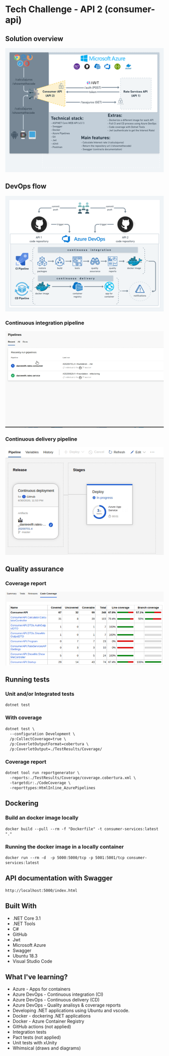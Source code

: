 # Tech Challenge - API 2 (consumer-api)

## Solution overview

![overview](Resources/Img/api2.png)

## DevOps flow

![devops](Resources/Img/devops.png)

### Continuous integration pipeline

![devops](Resources/Img/ci.gif)

### Continuous delivery pipeline

![devops](Resources/Img/delivery.gif)

## Quality assurance

### Coverage report

![devcoverageops](Resources/Img/coverage.png)

## Running tests

### Unit and/or Integrated tests

```
dotnet test
```

### With coverage

```
dotnet test \                    
  --configuration Development \
  /p:CollectCoverage=true \
  /p:CoverletOutputFormat=cobertura \
  /p:CoverletOutput=./TestResults/Coverage/
```

### Coverage report

```
dotnet tool run reportgenerator \
  -reports:./TestResults/Coverage/coverage.cobertura.xml \
  -targetdir:./CodeCoverage \
  -reporttypes:HtmlInline_AzurePipelines
```

## Dockering

### Build an docker image locally

```
docker build --pull --rm -f "Dockerfile" -t consumer-services:latest "."
```

### Running the docker image in a locally container

```
docker run --rm -d  -p 5000:5000/tcp -p 5001:5001/tcp consumer-services:latest
```

## API documentation with Swagger

```
http://localhost:5000/index.html
```

## Built With

* .NET Core 3.1
* .NET Tools
* C#
* GitHub
* Jwt
* Microsoft Azure
* Swagger
* Ubuntu 18.3
* Visual Studio Code

## What I've learning?

* Azure - Apps for containers
* Azure DevOps - Continuous integration (CI)
* Azure DevOps - Continuous delivery (CD)
* Azure DevOps - Quality analisys & coverage reports
* Developing .NET applications using Ubuntu and vscode.
* Docker - dockering .NET applications
* Docker - Azure Container Registry
* GitHub actions (not applied)
* Integration tests
* Pact tests (not applied)
* Unit tests with xUnity
* Whimsical (draws and diagrams)
